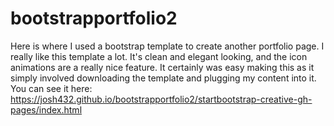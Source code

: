 # bootstrapportfolio2

Here is where I used a bootstrap template to create another portfolio page. I really like this template a lot. It's clean and elegant looking, and the icon animations are a really nice feature. It certainly was easy making this as it simply involved downloading the template and plugging my content into it. You can see it here: https://josh432.github.io/bootstrapportfolio2/startbootstrap-creative-gh-pages/index.html
